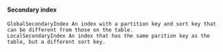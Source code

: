 #### Secondary index

	GlobalSecondaryIndex An index with a partition key and sort key that can be different from those on the table.
	LocalSecondaryIndex An index that has the same parition key as the table, but a different sort key.


